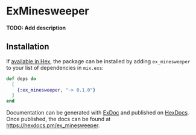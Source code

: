 # ExMinesweeper

**TODO: Add description**

## Installation

If [available in Hex](https://hex.pm/docs/publish), the package can be installed
by adding `ex_minesweeper` to your list of dependencies in `mix.exs`:

```elixir
def deps do
  [
    {:ex_minesweeper, "~> 0.1.0"}
  ]
end
```

Documentation can be generated with [ExDoc](https://github.com/elixir-lang/ex_doc)
and published on [HexDocs](https://hexdocs.pm). Once published, the docs can
be found at <https://hexdocs.pm/ex_minesweeper>.

